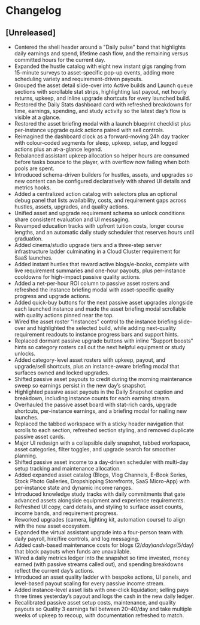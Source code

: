 # Changelog

## [Unreleased]
- Centered the shell header around a "Daily pulse" band that highlights daily earnings and spend, lifetime cash flow, and the remaining versus committed hours for the current day.
- Expanded the hustle catalog with eight new instant gigs ranging from 15-minute surveys to asset-specific pop-up events, adding more scheduling variety and requirement-driven payouts.
- Grouped the asset detail slide-over into Active builds and Launch queue sections with scrollable stat strips, highlighting last payout, net hourly returns, upkeep, and inline upgrade shortcuts for every launched build.
- Restored the Daily Stats dashboard card with refreshed breakdowns for time, earnings, spending, and study activity so the latest day’s flow is visible at a glance.
- Restored the asset briefing modal with a launch blueprint checklist plus per-instance upgrade quick actions paired with sell controls.
- Reimagined the dashboard clock as a forward-moving 24h day tracker with colour-coded segments for sleep, upkeep, setup, and logged actions plus an at-a-glance legend.
- Rebalanced assistant upkeep allocation so helper hours are consumed before tasks bounce to the player, with overflow now failing when both pools are spent.
- Introduced schema-driven builders for hustles, assets, and upgrades so new content can be configured declaratively with shared UI details and metrics hooks.
- Added a centralized action catalog with selectors plus an optional debug panel that lists availability, costs, and requirement gaps across hustles, assets, upgrades, and quality actions.
- Unified asset and upgrade requirement schema so unlock conditions share consistent evaluation and UI messaging.
- Revamped education tracks with upfront tuition costs, longer course lengths, and an automatic daily study scheduler that reserves hours until graduation.
- Added cinema/studio upgrade tiers and a three-step server infrastructure ladder culminating in a Cloud Cluster requirement for SaaS launches.
- Added instant hustles that reward active blogs/e-books, complete with live requirement summaries and one-hour payouts, plus per-instance cooldowns for high-impact passive quality actions.
- Added a net-per-hour ROI column to passive asset rosters and refreshed the instance briefing modal with asset-specific quality progress and upgrade actions.
- Added quick-buy buttons for the next passive asset upgrades alongside each launched instance and made the asset briefing modal scrollable with quality actions pinned near the top.
- Wired the asset roster "Instances" control to the instance briefing slide-over and highlighted the selected build, while adding next-quality requirement readouts to instance progress bars and support hints.
- Replaced dormant passive upgrade buttons with inline "Support boosts" hints so category rosters call out the next helpful equipment or study unlocks.
- Added category-level asset rosters with upkeep, payout, and upgrade/sell shortcuts, plus an instance-aware briefing modal that surfaces owned and locked upgrades.
- Shifted passive asset payouts to credit during the morning maintenance sweep so earnings persist in the new day’s snapshot.
- Highlighted passive asset payouts in the Daily Snapshot caption and breakdown, including instance counts for each earning stream.
- Overhauled the passive asset board with stat-rich cards, upgrade shortcuts, per-instance earnings, and a briefing modal for nailing new launches.
- Replaced the tabbed workspace with a sticky header navigation that scrolls to each section, refreshed section styling, and removed duplicate passive asset cards.
- Major UI redesign with a collapsible daily snapshot, tabbed workspace, asset categories, filter toggles, and upgrade search for smoother planning.
- Shifted passive asset income to a day-driven scheduler with multi-day setup tracking and maintenance allocation.
- Added expanded asset catalog (Blogs, Vlog Channels, E-Book Series, Stock Photo Galleries, Dropshipping Storefronts, SaaS Micro-App) with per-instance state and dynamic income ranges.
- Introduced knowledge study tracks with daily commitments that gate advanced assets alongside equipment and experience requirements.
- Refreshed UI copy, card details, and styling to surface asset counts, income bands, and requirement progress.
- Reworked upgrades (camera, lighting kit, automation course) to align with the new asset ecosystem.
- Expanded the virtual assistant upgrade into a four-person team with daily payroll, hire/fire controls, and log messaging.
- Added cash-based maintenance costs for blogs ($2/day) and vlogs ($5/day) that block payouts when funds are unavailable.
- Wired a daily metrics ledger into the snapshot so time invested, money earned (with passive streams called out), and spending breakdowns reflect the current day’s actions.
- Introduced an asset quality ladder with bespoke actions, UI panels, and level-based payout scaling for every passive income stream.
- Added instance-level asset lists with one-click liquidation; selling pays three times yesterday’s payout and logs the cash in the new daily ledger.
- Recalibrated passive asset setup costs, maintenance, and quality payouts so Quality 3 earnings fall between $20–$40/day and take multiple weeks of upkeep to recoup, with documentation refreshed to match.
